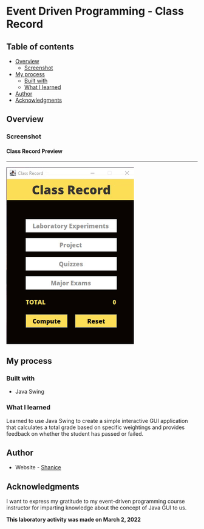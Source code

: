 # Event Driven Programming - Class Record

## Table of contents

- [Overview](#overview)
  - [Screenshot](#screenshot)
- [My process](#my-process)
  - [Built with](#built-with)
  - [What I learned](#what-i-learned)
- [Author](#author)
- [Acknowledgments](#acknowledgments)

## Overview

### Screenshot

#### Class Record Preview
---
![](class-record.gif)

## My process

### Built with

- Java Swing

### What I learned

Learned to use Java Swing to create a simple interactive GUI application that calculates a total grade based on specific weightings and provides feedback on whether the student has passed or failed.

## Author

- Website - [Shanice](https://github.com/sdacleofe/about-me)

## Acknowledgments

I want to express my gratitude to my event-driven programming course instructor for imparting knowledge about the concept of Java GUI to us.

**This laboratory activity was made on March 2, 2022**
